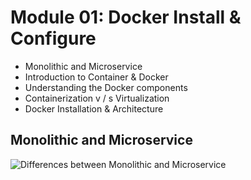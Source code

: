 # Module 01: Docker Install & Configure
 * Monolithic and Microservice
 * Introduction to Container & Docker
 * Understanding the Docker components
 * Containerization v / s Virtualization
 * Docker Installation & Architecture

## Monolithic and Microservice
![Differences between Monolithic and Microservice](https://miro.medium.com/max/1000/1*b5vneT_J4-dKejbYH4o5qg.png)

